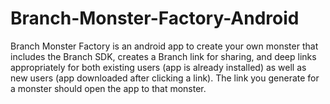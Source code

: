 # Branch-Monster-Factory-Android
Branch Monster Factory is an android app to create your own monster that includes the Branch SDK, creates a Branch link for sharing, and deep links appropriately for both existing users (app is already installed) as well as new users (app downloaded after clicking a link). The link you generate for a monster should open the app to that monster.
